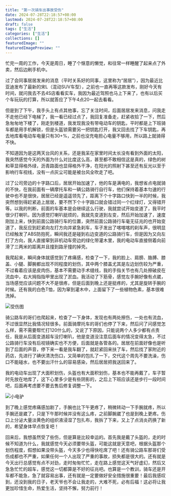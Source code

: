 ```yaml
---
title: "第一次骑车出事故受伤"
date: 2024-07-28T22:18:57+08:00
lastmod: 2024-07-28T22:18:57+08:00
draft: false
tags: ["生活"]
categories: ["生活"]
collections: []
featuredImage: ""
featuredImagePreview: ""
---
```


忙完一周的工作，今天是周日，睡了个惬意的懒觉，和往常一样睡醒了起来点了外卖，然后边刷手机中。

过了会同事居居发来的消息（平时关系好的同事，这里称为“居居”），因为最近比亚迪发布了最新的宋L（混动SUV车型），之前也一直再等这款发布，刚好今天有时间，就问我去不去4S店看看实车，我因为最近驾照也马上下来了，也有以后买个车玩玩的打算，所以就答应了下午4点20一起去看看。

但是到了下午，我手头上有点其他事，忘了关注时间，后面居居发来消息，问我走不走他已经下电梯了，我一看已经过点了，我回复准备走，赶紧收拾了一下，然后急匆匆地下楼了，刚走到楼道，我发现我没有带电动车的钥匙，平时都是上下班骑车都是用手机解锁，但是头盔锁需要另一把钥匙打开，我又回去找了下车钥匙，再去地库看电动车电量只有30+%，之前也没充电担心电量不够用，所以路上就骑得不快。

不知道因为是这两天台风的关系，还是我呆在家里时间太长没有看到外面的太阳，我突然感觉今天的外面为什么对比度这么高，甚至都不敢相信这是真的，绿色的树和草显得格外绿，沥青路面也显得格外干净，在阳光的照射下甚至还有反光以至于影响行车视线，没有一点灰尘可能是被台风全吹走了吧。

过了公司旁边的十字路口后，居居开始加速了，他的车是满电的，我想省点电就骑的不快，在我前面有一辆摩托车和一辆公路骑行自行车，他们保持着基本匀速的行驶中也不是很快，居居已经是遥遥领先了，距离下个十字路口快到一半的时候，我突然想到得赶紧追上居居，要不然下个十字路口就会错过同一个红绿灯，又得错开等。以我的判断，前面的车基本是会继续这么行驶，我就尝试开始变道了，我平时很少打喇叭，因为感觉打喇叭挺烦的，我就先变道到左变，然后开始加速了，速度刚加上来，快到前面公路骑行车的位置，突然前面公路骑行车毫无征兆的也开始变道了，我反应到赶紧向左打方向并紧急刹车，车子发出了喀喀喀的刹车声，很明显已经触发了ABS防抱死，瞬间我还是碰到右边变道的公路骑行车，但是因为又向左打了方向，我人直接窜到非机动车旁边的绿化带灌木里，我的电动车直接侧着向前滑了三两米的距离并且撞到路牙撞的掉壳。

我爬起来，瞬间身体就感觉到了疼痛感，检查了一下，我的脸上、肩膀、胳膊、膝盖、小腿、脚腕都出现不同程度的划伤，其中两个膝盖尤其是左边划伤较为严重，不过看着应该是皮肉伤，基本不需要动手术缝线，我的手指关节也有几处擦破皮在流血中，右大拇指指甲里出现了淤血。我活动了下筋骨，感觉左手腕好像有点崴，当场感觉应该问题不大不是很疼，但是后面到晚上还是挺疼的，尤其是旋转手腕的时候。还有我的白色T恤，因为窜到灌木中，上面留下了一些植物色素，基本很难洗掉。

![受伤图](/image/20240729115513.jpg)

骑公路车的哥们也爬起来，检查了一下身体，发现也有两处擦伤，一处也有流血，不过很显然比我情况轻很多。前面骑摩托车的哥们也停了下来，然后问了问感觉怎么样，需不需要帮忙打120什么的，又说了下原因，只能说两个人多少都有点责任，我是从后面变道超车没打喇叭，他是变道没注意后面车的情况变得太急，不过公路骑行车没有后视镜确实也不方便，后面就是各管各的。居居在前面好像也是听到了后面的声音，停下来一看是我车翻了，就赶紧回来扶了车，然后找了家附近的药店，先进行了碘伏清洗伤口，又简单的包扎了一下，交代这个周先不要洗澡，伤口不能碰水，也不要出汗什么的容易感染，然后居居把我送回来了。

我的电动车出现了大面积划伤，头盔也有大面积划伤，基本也不能再戴了，车子暂时先放在地库了，这下心里多少是有些阴影的，之后上下班应该还是步行一段时间吧，后面再考虑要不要去售后修复调整一下。

![小电驴](/image/20240729111418.png)

到了晚上感觉疼痛感加剧了，手腕也比下午更疼了，稍微转动一下手腕就疼，所以手腕还是崴了，只是下午那时候并没有这么疼，之前脚腕崴了也是到晚上更疼。伤口上分泌大量淡黄色的组织液浸湿了包扎布，我拆了下来，又上了点消炎药换了新的，希望身体早点恢复吧！

回来后，我想虽然受了些伤，但是算是比较幸运的。首先我是戴了头盔的，走的时候不知道为什么，我就感觉今天必须要带头盔，可能这就是天意吧，根据头盔那个划伤程度，假想如果没带头盔，今天多少也得快吃席了吧！还有骑公路车那哥们受伤成都也不严重，如果任何一个人出现了严重的事故，损失都是很大的。还有就是今天出行总感觉有点不对劲，走时匆匆忙忙，走在路上感觉这天气好虚幻，然后又急急忙忙的超车，感觉这一切都算是不好的征兆吧。也算是一个教训，骑车还是开车都不能急，急了就容易出事，还有就是一定要做好安全措施很重要！最后我感叹到，还没到我的日子，老天爷也不会让我走的，大难不死，必有后福！这必将让我更加珍惜生命，热爱生活，坚持不懈，努力前行！